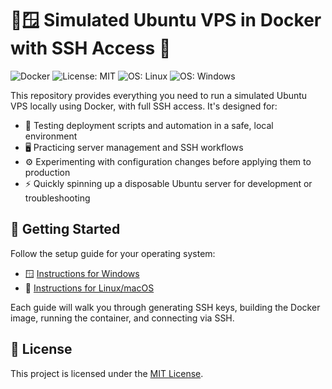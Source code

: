 
# 🐧🪟 Simulated Ubuntu VPS in Docker with SSH Access 🚀

![Docker](https://img.shields.io/badge/docker-ready-blue?logo=docker)
![License: MIT](https://img.shields.io/badge/license-MIT-green.svg)
![OS: Linux](https://img.shields.io/badge/os-linux-blue?logo=linux)
![OS: Windows](https://img.shields.io/badge/os-windows-blue?logo=windows)


This repository provides everything you need to run a simulated Ubuntu VPS locally using Docker, with full SSH access. It's designed for:

- 🧪 Testing deployment scripts and automation in a safe, local environment
- 🖥️ Practicing server management and SSH workflows
- ⚙️ Experimenting with configuration changes before applying them to production
- ⚡ Quickly spinning up a disposable Ubuntu server for development or troubleshooting


## 🚦 Getting Started


Follow the setup guide for your operating system:

- 🪟 [Instructions for Windows](./instructions.windows.md)
- 🐧 [Instructions for Linux/macOS](./instructions.linux-mac.md)


Each guide will walk you through generating SSH keys, building the Docker image, running the container, and connecting via SSH.


## 📄 License

This project is licensed under the [MIT License](./LICENSE).

